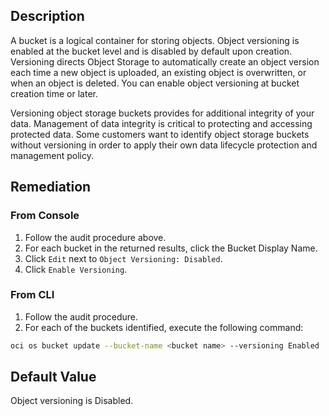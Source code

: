 ## Description

A bucket is a logical container for storing objects. Object versioning is enabled at the bucket level and is disabled by default upon creation. Versioning directs Object Storage to automatically create an object version each time a new object is uploaded, an existing object is overwritten, or when an object is deleted. You can enable object versioning at bucket creation time or later.

Versioning object storage buckets provides for additional integrity of your data. Management of data integrity is critical to protecting and accessing protected data. Some customers want to identify object storage buckets without versioning in order to apply their own data lifecycle protection and management policy.

## Remediation

### From Console

1. Follow the audit procedure above.
2. For each bucket in the returned results, click the Bucket Display Name.
3. Click `Edit` next to `Object Versioning: Disabled`.
4. Click `Enable Versioning`.

### From CLI

1. Follow the audit procedure.
2. For each of the buckets identified, execute the following command:

```bash
oci os bucket update --bucket-name <bucket name> --versioning Enabled
```

## Default Value

Object versioning is Disabled.